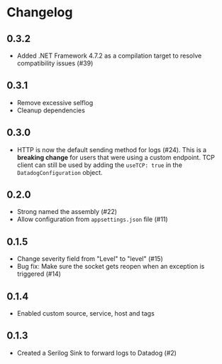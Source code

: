 # Changelog

## 0.3.2

* Added .NET Framework 4.7.2 as a compilation target to resolve compatibility issues (#39)

## 0.3.1

* Remove excessive selflog
* Cleanup dependencies

## 0.3.0

* HTTP is now the default sending method for logs (#24). This is a **breaking change** for
users that were using a custom endpoint. TCP client can still be used by adding the `useTCP: true`
in the `DatadogConfiguration` object.

## 0.2.0

* Strong named the assembly (#22)
* Allow configuration from `appsettings.json` file (#11)

## 0.1.5

* Change severity field from "Level" to "level" (#15)
* Bug fix: Make sure the socket gets reopen when an exception is triggered (#14)

## 0.1.4

* Enabled custom source, service, host and tags

## 0.1.3

* Created a Serilog Sink to forward logs to Datadog (#2)
